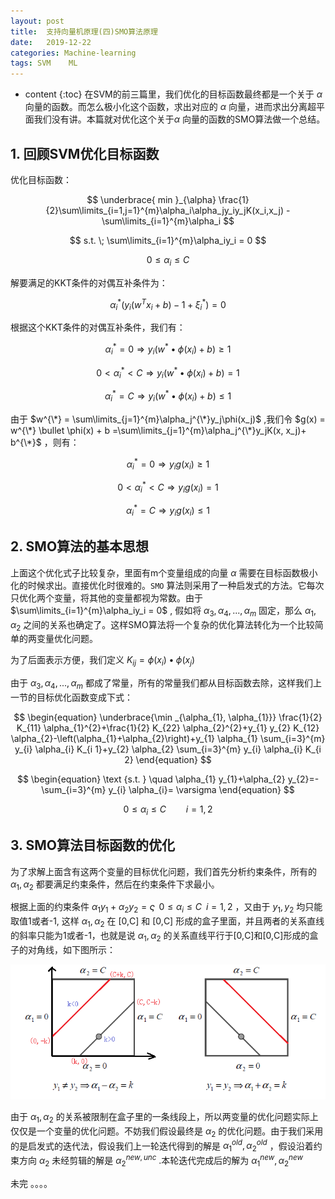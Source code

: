 ```yaml
---
layout: post
title:  支持向量机原理(四)SMO算法原理
date:   2019-12-22
categories: Machine-learning
tags: SVM    ML
---
```

* content
{:toc}
在SVM的前三篇里，我们优化的目标函数最终都是一个关于 $α$ 向量的函数。而怎么极小化这个函数，求出对应的 $α$ 向量，进而求出分离超平面我们没有讲。本篇就对优化这个关于$α$ 向量的函数的SMO算法做一个总结。







## **1. 回顾SVM优化目标函数**

优化目标函数：


$$
\underbrace{ min }_{\alpha}  \frac{1}{2}\sum\limits_{i=1,j=1}^{m}\alpha_i\alpha_jy_iy_jK(x_i,x_j) - \sum\limits_{i=1}^{m}\alpha_i
$$

$$
s.t. \; \sum\limits_{i=1}^{m}\alpha_iy_i = 0
$$

$$
0 \leq \alpha_i \leq C
$$



解要满足的KKT条件的对偶互补条件为：


$$
\alpha_{i}^{*}(y_i(w^Tx_i + b) - 1 + \xi_i^{*}) = 0
$$


根据这个KKT条件的对偶互补条件，我们有：


$$
\alpha_{i}^{*} = 0 \Rightarrow y_i(w^{*} \bullet \phi(x_i) + b) \geq 1
$$

$$
0 <\alpha_{i}^{*} < C  \Rightarrow y_i(w^{*} \bullet \phi(x_i) + b) = 1
$$

$$
\alpha_{i}^{*}= C \Rightarrow y_i(w^{*} \bullet \phi(x_i) + b) \leq 1
$$



由于 $w^{\*} = \sum\limits_{j=1}^{m}\alpha_j^{\*}y_j\phi(x_j)$  ,我们令 $g(x) = w^{\*} \bullet \phi(x) + b =\sum\limits_{j=1}^{m}\alpha_j^{\*}y_jK(x, x_j)+ b^{\*}$   ，则有：


$$
\alpha_{i}^{*} = 0 \Rightarrow y_ig(x_i) \geq 1
$$

$$
0 < \alpha_{i}^{*} < C  \Rightarrow y_ig(x_i)  = 1
$$

$$
\alpha_{i}^{*}= C \Rightarrow y_ig(x_i)  \leq 1
$$



## **2. SMO算法的基本思想**

上面这个优化式子比较复杂，里面有m个变量组成的向量 $α$ 需要在目标函数极小化的时候求出。直接优化时很难的。`SMO` 算法则采用了一种启发式的方法。它每次只优化两个变量，将其他的变量都视为常数。由于 $\sum\limits_{i=1}^{m}\alpha_iy_i = 0$  , 假如将 $\alpha_3, \alpha_4, ..., \alpha_m$  固定，那么 $\alpha_1, \alpha_2$  之间的关系也确定了。这样SMO算法将一个复杂的优化算法转化为一个比较简单的两变量优化问题。



为了后面表示方便，我们定义 $K_{ij} = \phi(x_i) \bullet \phi(x_j)$  

由于 $\alpha_3, \alpha_4, ..., \alpha_m$  都成了常量，所有的常量我们都从目标函数去除，这样我们上一节的目标优化函数变成下式：


$$
\begin{equation}
\underbrace{\min _{\alpha_{1}, \alpha_{1}}} \frac{1}{2} K_{11} \alpha_{1}^{2}+\frac{1}{2} K_{22} \alpha_{2}^{2}+y_{1} y_{2} K_{12} \alpha_{2}-\left(\alpha_{1}+\alpha_{2}\right)+y_{1} \alpha_{1} \sum_{i=3}^{m} y_{i} \alpha_{i} K_{i 1}+y_{2} \alpha_{2} \sum_{i=3}^{m} y_{i} \alpha_{i} K_{i 2}
\end{equation}
$$

$$
\begin{equation}
\text {s.t. } \quad \alpha_{1} y_{1}+\alpha_{2} y_{2}=-\sum_{i=3}^{m} y_{i} \alpha_{i}= \varsigma
\end{equation}
$$

$$
\begin{equation}
0 \leq \alpha_{i} \leq C \qquad i=1,2
\end{equation}
$$



## **3. SMO算法目标函数的优化**

为了求解上面含有这两个变量的目标优化问题，我们首先分析约束条件，所有的  $\alpha_1, \alpha_2$  都要满足约束条件，然后在约束条件下求最小。

根据上面的约束条件  $\alpha_1y_1 +  \alpha_2y_2 = \varsigma\;\;0 \leq \alpha_i \leq C \;\; i =1,2$  ，又由于 $y_1,y_2$  均只能取值1或者-1, 这样 $\alpha_1, \alpha_2$  在 [0,C] 和 [0,C] 形成的盒子里面，并且两者的关系直线的斜率只能为1或者-1，也就是说 $\alpha_1, \alpha_2$  的关系直线平行于[0,C]和[0,C]形成的盒子的对角线，如下图所示：

<center>
    <img src="https://raw.githubusercontent.com/HG1227/image/master/img_tuchuang/20191225205614.png"/>
</center>

由于  $\alpha_1, \alpha_2$  的关系被限制在盒子里的一条线段上，所以两变量的优化问题实际上仅仅是一个变量的优化问题。不妨我们假设最终是 $\alpha_2$  的优化问题。由于我们采用的是启发式的迭代法，假设我们上一轮迭代得到的解是 $\alpha_1^{old}, \alpha_2^{old}$  ，假设沿着约束方向 $\alpha_2$  未经剪辑的解是  $\alpha_2^{new,unc}$   .本轮迭代完成后的解为 $\alpha_1^{new}, \alpha_2^{new}$  

未完 。。。。



